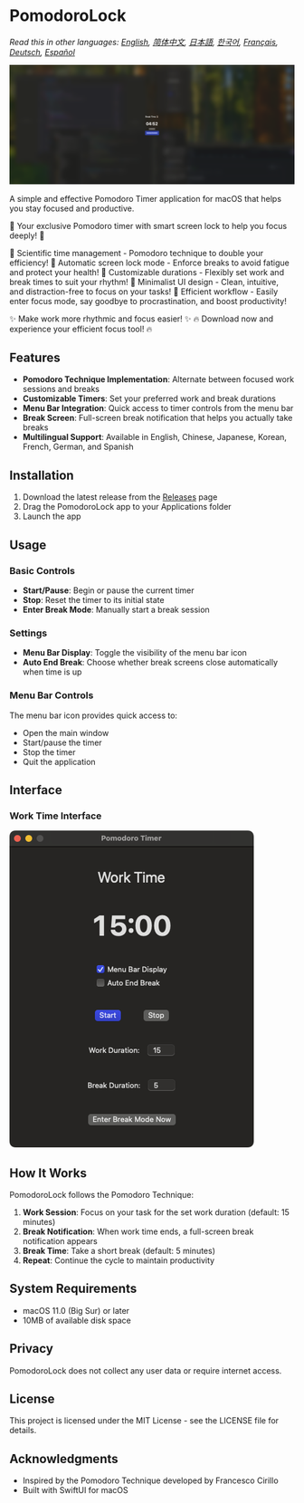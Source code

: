 # PomodoroLock

*Read this in other languages: [English](README.md), [简体中文](README.zh-Hans.md), [日本語](README.ja.md), [한국어](README.ko.md), [Français](README.fr.md), [Deutsch](README.de.md), [Español](README.es.md)*

<!-- <img src="Assets/interface.png" alt="Work Time Interface" width="200"> -->
<img src="Assets/BreakTime.png" alt="Break Time Interface" width="600">

A simple and effective Pomodoro Timer application for macOS that helps you stay focused and productive.

🚀 Your exclusive Pomodoro timer with smart screen lock to help you focus deeply! 🚀

🔹 Scientific time management - Pomodoro technique to double your efficiency!
🔹 Automatic screen lock mode - Enforce breaks to avoid fatigue and protect your health!
🔹 Customizable durations - Flexibly set work and break times to suit your rhythm!
🔹 Minimalist UI design - Clean, intuitive, and distraction-free to focus on your tasks!
🔹 Efficient workflow - Easily enter focus mode, say goodbye to procrastination, and boost productivity!

✨ Make work more rhythmic and focus easier! ✨
🔥 Download now and experience your efficient focus tool! 🔥

## Features

- **Pomodoro Technique Implementation**: Alternate between focused work sessions and breaks
- **Customizable Timers**: Set your preferred work and break durations
- **Menu Bar Integration**: Quick access to timer controls from the menu bar
- **Break Screen**: Full-screen break notification that helps you actually take breaks
- **Multilingual Support**: Available in English, Chinese, Japanese, Korean, French, German, and Spanish

## Installation

1. Download the latest release from the [Releases](https://github.com/YunQiAI/PomodoroLock/releases) page
2. Drag the PomodoroLock app to your Applications folder
3. Launch the app

## Usage

### Basic Controls

- **Start/Pause**: Begin or pause the current timer
- **Stop**: Reset the timer to its initial state
- **Enter Break Mode**: Manually start a break session

### Settings

- **Menu Bar Display**: Toggle the visibility of the menu bar icon
- **Auto End Break**: Choose whether break screens close automatically when time is up

### Menu Bar Controls

The menu bar icon provides quick access to:
- Open the main window
- Start/pause the timer
- Stop the timer
- Quit the application

## Interface

### Work Time Interface

![Work Time Interface](Assets/interface.png)

## How It Works

PomodoroLock follows the Pomodoro Technique:

1. **Work Session**: Focus on your task for the set work duration (default: 15 minutes)
2. **Break Notification**: When work time ends, a full-screen break notification appears
3. **Break Time**: Take a short break (default: 5 minutes)
4. **Repeat**: Continue the cycle to maintain productivity

## System Requirements

- macOS 11.0 (Big Sur) or later
- 10MB of available disk space

## Privacy

PomodoroLock does not collect any user data or require internet access.

## License

This project is licensed under the MIT License - see the LICENSE file for details.

## Acknowledgments

- Inspired by the Pomodoro Technique developed by Francesco Cirillo
- Built with SwiftUI for macOS
